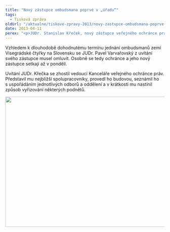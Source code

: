 ```yaml
---
title: "Nový zástupce ombudsmana poprvé v „úřadu“"
tags:
  - Tisková zpráva
oldUrl: "/aktualne/tiskove-zpravy-2013/novy-zastupce-ombudsmana-poprve-v-uradu"
date: 2013-04-11
perex: "<p>JUDr. Stanislav Křeček, nový zástupce veřejného ochránce práv, se dnes skutečně ujal své funkce.</p>"
---
```


<!-- imported from the old website -->

<p>Vzhledem k dlouhodobě dohodnutému termínu jednání ombudsmanů zemí Visegrádské čtyřky na Slovensku se JUDr. Pavel Varvařovský z uvítání svého zástupce musel omluvit. Osobně se tedy ochránce a jeho nový zástupce setkají až v pondělí.</p><p>Uvítání JUDr. Křečka se zhostil vedoucí Kanceláře veřejného ochránce práv. Představil mu nejbližší spolupracovníky, provedl ho budovou, seznámil ho s uspořádáním jednotlivých odborů a oddělení a v krátkosti mu nastínil způsob vyřizování některých podnětů.</p><p><img src="/uploads-import/VOP/ZVOP-prvni_den.jpg" height="413" width="630" alt="" /></p>
